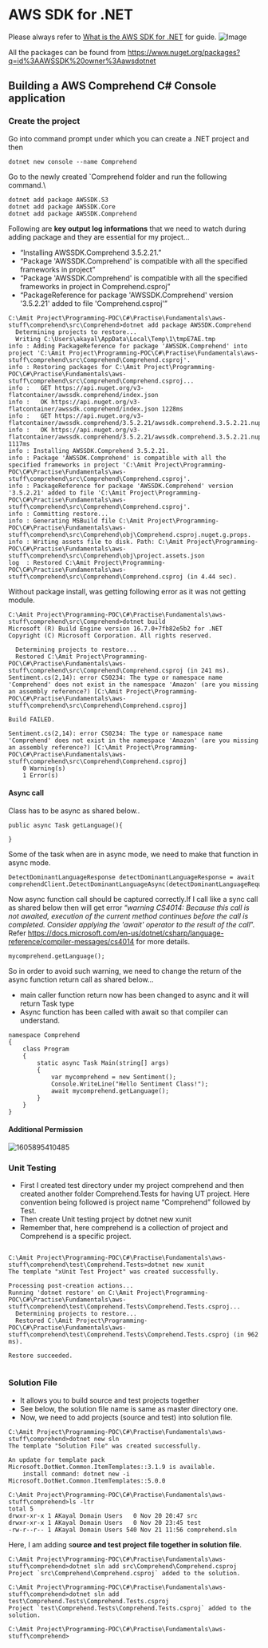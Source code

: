 # AWS SDK for .NET

Please always refer to [What is the AWS SDK for .NET](https://docs.aws.amazon.com/sdk-for-net/latest/developer-guide/welcome.html) for guide. ![Image](https://docs.aws.amazon.com/sdk-for-net/latest/developer-guide/images/overview.png)

All the packages can be found from https://www.nuget.org/packages?q=id%3AAWSSDK%20owner%3Aawsdotnet

## Building a AWS Comprehend C# Console application

### Create the project

Go into command prompt under which you can create a .NET project and then 

```
dotnet new console --name Comprehend
```

Go to the newly created `Comprehend folder and run the following command.\

```
dotnet add package AWSSDK.S3
dotnet add package AWSSDK.Core
dotnet add package AWSSDK.Comprehend
```

Following are **key output log informations** that we need to watch during adding package and they are essential for my project…

- “Installing AWSSDK.Comprehend 3.5.2.21.”
- “Package 'AWSSDK.Comprehend' is compatible with all the specified frameworks in project”
- “Package 'AWSSDK.Comprehend' is compatible with all the specified frameworks in project in Comprehend.csproj”
- “PackageReference for package 'AWSSDK.Comprehend' version '3.5.2.21' added to file 'Comprehend.csproj'”

```
C:\Amit Project\Programming-POC\C#\Practise\Fundamentals\aws-stuff\comprehend\src\Comprehend>dotnet add package AWSSDK.Comprehend
  Determining projects to restore...
  Writing C:\Users\akayal\AppData\Local\Temp\1\tmpE7AE.tmp
info : Adding PackageReference for package 'AWSSDK.Comprehend' into project 'C:\Amit Project\Programming-POC\C#\Practise\Fundamentals\aws-stuff\comprehend\src\Comprehend\Comprehend.csproj'.
info : Restoring packages for C:\Amit Project\Programming-POC\C#\Practise\Fundamentals\aws-stuff\comprehend\src\Comprehend\Comprehend.csproj...
info :   GET https://api.nuget.org/v3-flatcontainer/awssdk.comprehend/index.json
info :   OK https://api.nuget.org/v3-flatcontainer/awssdk.comprehend/index.json 1228ms
info :   GET https://api.nuget.org/v3-flatcontainer/awssdk.comprehend/3.5.2.21/awssdk.comprehend.3.5.2.21.nupkg
info :   OK https://api.nuget.org/v3-flatcontainer/awssdk.comprehend/3.5.2.21/awssdk.comprehend.3.5.2.21.nupkg 1117ms
info : Installing AWSSDK.Comprehend 3.5.2.21.
info : Package 'AWSSDK.Comprehend' is compatible with all the specified frameworks in project 'C:\Amit Project\Programming-POC\C#\Practise\Fundamentals\aws-stuff\comprehend\src\Comprehend\Comprehend.csproj'.
info : PackageReference for package 'AWSSDK.Comprehend' version '3.5.2.21' added to file 'C:\Amit Project\Programming-POC\C#\Practise\Fundamentals\aws-stuff\comprehend\src\Comprehend\Comprehend.csproj'.
info : Committing restore...
info : Generating MSBuild file C:\Amit Project\Programming-POC\C#\Practise\Fundamentals\aws-stuff\comprehend\src\Comprehend\obj\Comprehend.csproj.nuget.g.props.
info : Writing assets file to disk. Path: C:\Amit Project\Programming-POC\C#\Practise\Fundamentals\aws-stuff\comprehend\src\Comprehend\obj\project.assets.json
log  : Restored C:\Amit Project\Programming-POC\C#\Practise\Fundamentals\aws-stuff\comprehend\src\Comprehend\Comprehend.csproj (in 4.44 sec).
```

Without package install, was getting following error as it was not getting module.

```
C:\Amit Project\Programming-POC\C#\Practise\Fundamentals\aws-stuff\comprehend\src\Comprehend>dotnet build
Microsoft (R) Build Engine version 16.7.0+7fb82e5b2 for .NET
Copyright (C) Microsoft Corporation. All rights reserved.

  Determining projects to restore...
  Restored C:\Amit Project\Programming-POC\C#\Practise\Fundamentals\aws-stuff\comprehend\src\Comprehend\Comprehend.csproj (in 241 ms).
Sentiment.cs(2,14): error CS0234: The type or namespace name 'Comprehend' does not exist in the namespace 'Amazon' (are you missing an assembly reference?) [C:\Amit Project\Programming-POC\C#\Practise\Fundamentals\aws-stuff\comprehend\src\Comprehend\Comprehend.csproj]

Build FAILED.

Sentiment.cs(2,14): error CS0234: The type or namespace name 'Comprehend' does not exist in the namespace 'Amazon' (are you missing an assembly reference?) [C:\Amit Project\Programming-POC\C#\Practise\Fundamentals\aws-stuff\comprehend\src\Comprehend\Comprehend.csproj]
    0 Warning(s)
    1 Error(s)

```

#### Async call

Class has to be async as shared below..

```
public async Task getLanguage(){
    
}
```

Some of the task when are in async mode, we need to make that function in async mode.

```
DetectDominantLanguageResponse detectDominantLanguageResponse = await comprehendClient.DetectDominantLanguageAsync(detectDominantLanguageRequest);
```

Now async function call should be captured correctly.If I call like a sync call as shared below then will get error “*warning CS4014: Because this call is not awaited, execution of the current method continues before the call is completed. Consider applying the 'await' operator to the result of the call*”. Refer https://docs.microsoft.com/en-us/dotnet/csharp/language-reference/compiler-messages/cs4014 for more details.

```
mycomprehend.getLanguage();
```

So in order to avoid such warning, we need to change the return of the async function return call as shared below…

- main caller function return now has been changed to async and it will return Task type
- Async function has been called with await so that compiler can understand.

```
namespace Comprehend
{
    class Program
    {
        static async Task Main(string[] args)
        {
            var mycomprehend = new Sentiment();
            Console.WriteLine("Hello Sentiment Class!");
            await mycomprehend.getLanguage();
        }
    }
}
```



#### Additional Permission

![1605895410485](C:\Users\akayal\AppData\Roaming\Typora\typora-user-images\1605895410485.png)

### Unit Testing

- First I created test directory under my project comprehend and then created another folder Comprehend.Tests for having UT project. Here convention being followed is project name “Comprehend” followed by Test.
- Then create Unit testing project by dotnet new xunit
- Remember that, here comprehend is a collection of project and Comprehend is a specific project.

```

C:\Amit Project\Programming-POC\C#\Practise\Fundamentals\aws-stuff\comprehend\test\Comprehend.Tests>dotnet new xunit
The template "xUnit Test Project" was created successfully.

Processing post-creation actions...
Running 'dotnet restore' on C:\Amit Project\Programming-POC\C#\Practise\Fundamentals\aws-stuff\comprehend\test\Comprehend.Tests\Comprehend.Tests.csproj...
  Determining projects to restore...
  Restored C:\Amit Project\Programming-POC\C#\Practise\Fundamentals\aws-stuff\comprehend\test\Comprehend.Tests\Comprehend.Tests.csproj (in 962 ms).

Restore succeeded.


```

### Solution File

- It allows you to build source and test projects together
- See below, the solution file name is same as master directory one.
- Now, we need to add projects (source and test) into solution file.

```
C:\Amit Project\Programming-POC\C#\Practise\Fundamentals\aws-stuff\comprehend>dotnet new sln
The template "Solution File" was created successfully.

An update for template pack Microsoft.DotNet.Common.ItemTemplates::3.1.9 is available.
    install command: dotnet new -i Microsoft.DotNet.Common.ItemTemplates::5.0.0

C:\Amit Project\Programming-POC\C#\Practise\Fundamentals\aws-stuff\comprehend>ls -ltr
total 5
drwxr-xr-x 1 AKayal Domain Users   0 Nov 20 20:47 src
drwxr-xr-x 1 AKayal Domain Users   0 Nov 20 23:45 test
-rw-r--r-- 1 AKayal Domain Users 540 Nov 21 11:56 comprehend.sln
```

Here, I am adding s**ource and test project file together in solution file**.

```
C:\Amit Project\Programming-POC\C#\Practise\Fundamentals\aws-stuff\comprehend>dotnet sln add src\Comprehend\Comprehend.csproj
Project `src\Comprehend\Comprehend.csproj` added to the solution.

C:\Amit Project\Programming-POC\C#\Practise\Fundamentals\aws-stuff\comprehend>dotnet sln add test\Comprehend.Tests\Comprehend.Tests.csproj
Project `test\Comprehend.Tests\Comprehend.Tests.csproj` added to the solution.

C:\Amit Project\Programming-POC\C#\Practise\Fundamentals\aws-stuff\comprehend>
```

